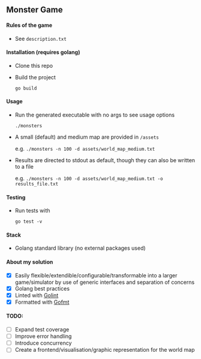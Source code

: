 ## Monster Game

#### Rules of the game

 - See `description.txt`

#### Installation (requires golang)

- Clone this repo
- Build the project

    `go build`

#### Usage

- Run the generated executable with no args to see usage options

    `./monsters`

- A small (default) and medium map are provided in `/assets`

    e.g.
    `./monsters -n 100 -d assets/world_map_medium.txt`

- Results are directed to stdout as default, though they can also be written to a file

    e.g.
    `./monsters -n 100 -d assets/world_map_medium.txt -o results_file.txt`

#### Testing

- Run tests with 
    
    `go test -v`

#### Stack

- Golang standard library (no external packages used)

#### About my solution

- [x] Easily flexible/extendible/configurable/transformable into a larger game/simulator by use of generic interfaces and separation of concerns
- [x] Golang best practices
- [x] Linted with [Golint](https://github.com/golang/lint)
- [x] Formatted with [Gofmt](https://golang.org/cmd/gofmt)

#### TODO:

- [ ] Expand test coverage
- [ ] Improve error handling
- [ ] Introduce concurrency
- [ ] Create a frontend/visualisation/graphic representation for the world map
